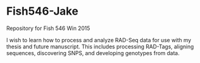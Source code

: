 Fish546-Jake
============

Repository for Fish 546 Win 2015


I wish to learn how to process and analyze RAD-Seq data for use with my thesis and future manuscript.
This includes processing RAD-Tags, aligning sequences, discovering SNPS, and developing genotypes from data. 

